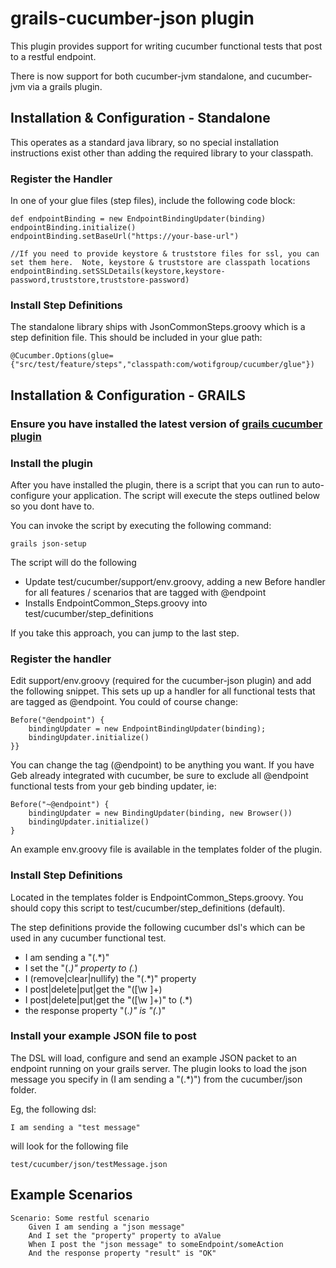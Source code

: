 grails-cucumber-json plugin
===========================

This plugin provides support for writing cucumber functional tests that post to a restful endpoint.

There is now support for both cucumber-jvm standalone, and cucumber-jvm via a grails plugin.

Installation & Configuration - Standalone
-------------

This operates as a standard java library, so no special installation instructions exist other than adding the required library to your classpath.

### Register the Handler

In one of your glue files (step files), include the following code block:

    def endpointBinding = new EndpointBindingUpdater(binding)
    endpointBinding.initialize()
    endpointBinding.setBaseUrl("https://your-base-url")

    //If you need to provide keystore & truststore files for ssl, you can set them here.  Note, keystore & truststore are classpath locations
    endpointBinding.setSSLDetails(keystore,keystore-password,truststore,truststore-password)

### Install Step Definitions

The standalone library ships with JsonCommonSteps.groovy which is a step definition file.  This should be included in your glue path:

    @Cucumber.Options(glue={"src/test/feature/steps","classpath:com/wotifgroup/cucumber/glue"})

Installation & Configuration - GRAILS
-------------

### Ensure you have installed the latest version of [grails cucumber plugin](https://github.com/hauner/grails-cucumber)

### Install the plugin

After you have installed the plugin, there is a script that you can run to auto-configure your application.  The script will execute the steps outlined below so you dont have to.

You can invoke the script by executing the following command:

    grails json-setup

The script will do the following

* Update test/cucumber/support/env.groovy, adding a new Before handler for all features / scenarios that are tagged with @endpoint
* Installs EndpointCommon_Steps.groovy into test/cucumber/step_definitions

If you take this approach, you can jump to the last step.

### Register the handler

Edit support/env.groovy (required for the cucumber-json plugin) and add the following snippet.
This sets up up a handler for all functional tests that are tagged as @endpoint.  You could of course change:

    Before("@endpoint") {
        bindingUpdater = new EndpointBindingUpdater(binding);
        bindingUpdater.initialize()
    }}

You can change the tag (@endpoint) to be anything you want.  If you have Geb already integrated with cucumber, be sure to exclude all @endpoint functional tests from your geb binding updater, ie:

    Before("~@endpoint") {
        bindingUpdater = new BindingUpdater(binding, new Browser())
        bindingUpdater.initialize()
    }

An example env.groovy file is available in the templates folder of the plugin.

### Install Step Definitions

Located in the templates folder is EndpointCommon_Steps.groovy.  You should copy this script to test/cucumber/step_definitions (default).

The step definitions provide the following cucumber dsl's which can be used in any cucumber functional test.

* I am sending a "(.*)"
* I set the "(.*)" property to (.*)
* I (remove|clear|nullify) the "(.*)" property
* I post|delete|put|get the "([\w ]+)
* I post|delete|put|get the "([\w ]+)" to (.*)
* the response property "(.*)" is "(.*)"

### Install your example JSON file to post

The DSL will load, configure and send an example JSON packet to an endpoint running on your grails server.   The plugin looks to load the json message
you specify in (I am sending a "(.*)") from the cucumber/json folder.

Eg, the following dsl:

`I am sending a "test message"`

will look for the following file

`test/cucumber/json/testMessage.json`

Example Scenarios
-----------------

    Scenario: Some restful scenario
        Given I am sending a "json message"
        And I set the "property" property to aValue
        When I post the "json message" to someEndpoint/someAction
        And the response property "result" is "OK"
